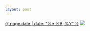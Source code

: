 ```yaml
---
layout: post
---
```


<p>
  <time><a href="/98">{{ page.date | date: "%e %B, %Y" }}</a></time>
  <a href="/98"><img src="{{ site.assets_url }}/98.jpg"/></a>
</p>
